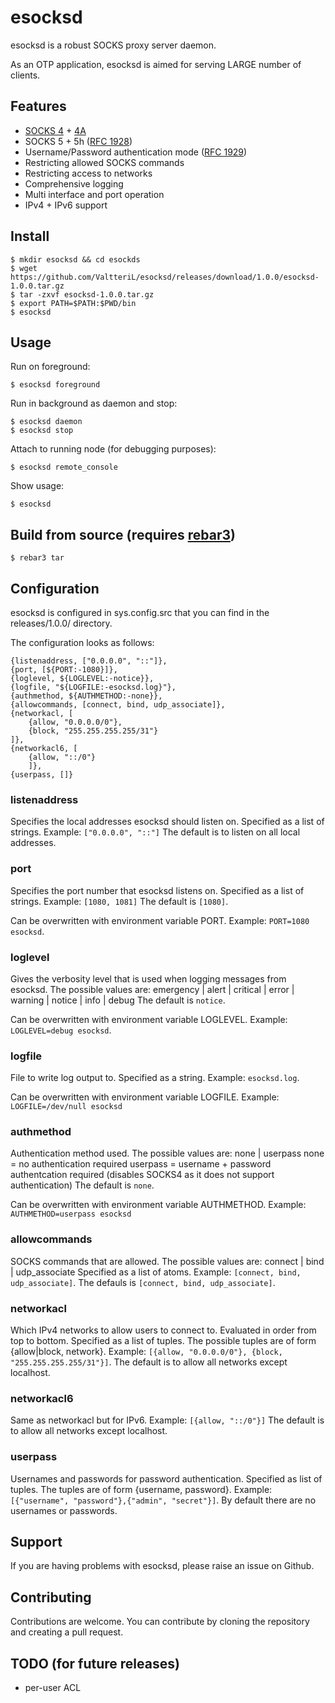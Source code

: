 esocksd
=====

esocksd is a robust SOCKS proxy server daemon. 

As an OTP application, esocksd is aimed for serving LARGE number of clients.


Features
-----
- [SOCKS 4](https://www.openssh.com/txt/socks4.protocol) + [4A](https://www.openssh.com/txt/socks4a.protocol)
- SOCKS 5 + 5h ([RFC 1928](https://datatracker.ietf.org/doc/html/rfc1928))
- Username/Password authentication mode ([RFC 1929](https://datatracker.ietf.org/doc/html/rfc1929))
- Restricting allowed SOCKS commands
- Restricting access to networks
- Comprehensive logging
- Multi interface and port operation
- IPv4 + IPv6 support


Install
-----

    $ mkdir esocksd && cd esockds
    $ wget https://github.com/ValtteriL/esocksd/releases/download/1.0.0/esocksd-1.0.0.tar.gz
    $ tar -zxvf esocksd-1.0.0.tar.gz
    $ export PATH=$PATH:$PWD/bin
    $ esocksd


Usage
-----

Run on foreground:
    
    $ esocksd foreground

Run in background as daemon and stop:

    $ esocksd daemon
    $ esocksd stop

Attach to running node (for debugging purposes):

    $ esocksd remote_console

Show usage:
    
    $ esocksd


Build from source (requires [rebar3](https://rebar3.org/))
-----

    $ rebar3 tar


Configuration
-----

esocksd is configured in sys.config.src that you can find in the releases/1.0.0/ directory.


The configuration looks as follows:

```
{listenaddress, ["0.0.0.0", "::"]}, 
{port, [${PORT:-1080}]}, 
{loglevel, ${LOGLEVEL:-notice}}, 
{logfile, "${LOGFILE:-esocksd.log}"}, 
{authmethod, ${AUTHMETHOD:-none}},
{allowcommands, [connect, bind, udp_associate]},
{networkacl, [
    {allow, "0.0.0.0/0"},
    {block, "255.255.255.255/31"}
]},
{networkacl6, [
    {allow, "::/0"}
    ]},
{userpass, []}
```

### listenaddress
Specifies the local addresses esocksd should listen on.
Specified as a list of strings. Example: `["0.0.0.0", "::"]`
The default is to listen on all local addresses.

### port
Specifies the port number that esocksd listens on. 
Specified as a list of strings. Example: `[1080, 1081]`
The default is `[1080]`.

Can be overwritten with environment variable PORT. Example: `PORT=1080 esocksd`.

### loglevel
Gives the verbosity level that is used when logging messages from esocksd. The possible values are: 
emergency | alert | critical | error | warning | notice | info | debug
The default is `notice`.

Can be overwritten with environment variable LOGLEVEL. Example: `LOGLEVEL=debug esocksd`.

### logfile
File to write log output to. Specified as a string.
Example: `esocksd.log`.

Can be overwritten with environment variable LOGFILE. Example: `LOGFILE=/dev/null esocksd`

### authmethod
Authentication method used. The possible values are:
none | userpass
none = no authentication required
userpass = username + password authentcation required (disables SOCKS4 as it does not support authentication)
The default is `none`.

Can be overwritten with environment variable AUTHMETHOD. Example: `AUTHMETHOD=userpass esocksd`

### allowcommands
SOCKS commands that are allowed. The possible values are: 
connect | bind | udp_associate
Specified as a list of atoms. Example: `[connect, bind, udp_associate]`.
The defauls is `[connect, bind, udp_associate]`.

### networkacl
Which IPv4 networks to allow users to connect to. Evaluated in order from top to bottom.
Specified as a list of tuples. The possible tuples are of form {allow|block, network}.
Example: `[{allow, "0.0.0.0/0"}, {block, "255.255.255.255/31"}]`.
The default is to allow all networks except localhost.

### networkacl6
Same as networkacl but for IPv6.
Example: `[{allow, "::/0"}]`
The default is to allow all networks except localhost.

### userpass
Usernames and passwords for password authentication.
Specified as list of tuples. The tuples are of form {username, password}.
Example: `[{"username", "password"},{"admin", "secret"}]`.
By default there are no usernames or passwords.


Support
-----
If you are having problems with esocksd, please raise an issue on Github.


Contributing
-----
Contributions are welcome. You can contribute by cloning the repository and creating a pull request.


TODO (for future releases)
-----
- per-user ACL